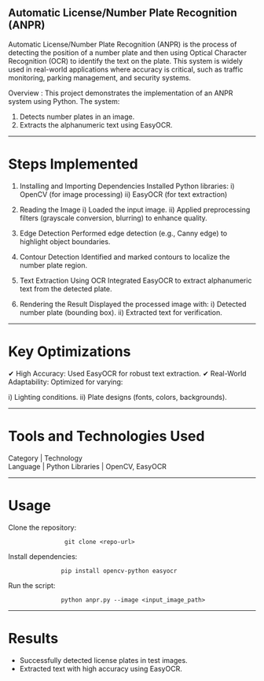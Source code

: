 ## Automatic License/Number Plate Recognition (ANPR)

Automatic License/Number Plate Recognition (ANPR) is the process of detecting the position of a number plate and then using Optical Character Recognition (OCR) to identify the text on the plate. This system is widely used in real-world applications where accuracy is critical, such as traffic monitoring, parking management, and security systems.

Overview :
This project demonstrates the implementation of an ANPR system using Python. The system:
1. Detects number plates in an image.
2. Extracts the alphanumeric text using EasyOCR.

---------------------------------------------------------

# Steps Implemented

1. Installing and Importing Dependencies
Installed Python libraries:
     i)  OpenCV (for image processing)
     ii) EasyOCR (for text extraction)

2. Reading the Image
i)  Loaded the input image.
ii) Applied preprocessing filters (grayscale conversion, blurring) to enhance quality.

4. Edge Detection
Performed edge detection (e.g., Canny edge) to highlight object boundaries.

5. Contour Detection
Identified and marked contours to localize the number plate region.

6. Text Extraction Using OCR
Integrated EasyOCR to extract alphanumeric text from the detected plate.

7. Rendering the Result
Displayed the processed image with:
i) Detected number plate (bounding box).
ii) Extracted text for verification.

-------------------------------
# Key Optimizations

✔ High Accuracy: Used EasyOCR for robust text extraction.
✔ Real-World Adaptability: Optimized for varying:

i) Lighting conditions.
ii) Plate designs (fonts, colors, backgrounds).

-------------------------------
# Tools and Technologies Used

Category  |	Technology       
Language  |	Python
Libraries |    OpenCV, EasyOCR

-------------------------------
# Usage
Clone the repository:

                    git clone <repo-url>

Install dependencies:

                   pip install opencv-python easyocr

Run the script:

                   python anpr.py --image <input_image_path>

--------------------------------
                    
# Results

- Successfully detected license plates in test images.
- Extracted text with high accuracy using EasyOCR.


